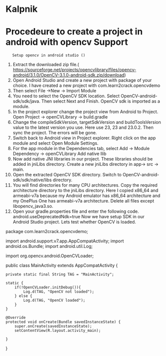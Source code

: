 # Kalpnik
# Procedeure to create a project in android with opencv Support
       Setup opencv in android studio ()
1. Extract the downloaded zip file.( https://sourceforge.net/projects/opencvlibrary/files/opencv-android/3.1.0/OpenCV-3.1.0-android-sdk.zip/download)
2. Open Android Studio and create a new project with package of your choice. I have created a new project with com.learn2crack.opencvdemo
3. Then select File ->New -> Import Module
4. You need to select the OpenCV SDK location. Select OpenCV-android-sdk/sdk/java. Then select Next and Finish. OpenCV sdk is imported as a module.
5. In the project explorer change the project view from Android to Project. Open Project -> openCVLibrary -> build.gradle
6. Change the compileSdkVersion, targetSdkVersion and buildToolsVersion value to the latest version you use. Here use 23, 23 and 23.0.2. Then sync the project. The errors will be gone.
7. Switch back to Android view in Project explorer. Right click on the app module and select Open Module Settings.
8. For the app module in the Dependencies tab, select Add -> Module Dependency -> openCVLibrary
Add native llib
1. Now add native JNI libraries in our project. These libraries should be added in jniLibs directory. Create a new jniLibs directory in app-> src -> main.
2. Open the extracted OpenCV SDK directory. Switch to OpenCV-android-sdk/sdk/native/libs directory.
3. You will find directories for many CPU architectures. Copy the required architecture directory to the jniLibs directory. Here I copied x86_64 and armeabi-v7a because my Android emulator has x86_64 architecture and my OnePlus One has armeabi-v7a architecture. Delete all files except libopencv_java3.so.
4. Open your gradle.properties file and enter the following code.
android.useDeprecatedNdk=true
Now we have setup SDK in our Android Studio project. Lets test whether OpenCV is loaded.

package com.learn2crack.opencvdemo;
 
import android.support.v7.app.AppCompatActivity;
import android.os.Bundle;
import android.util.Log;
 
import org.opencv.android.OpenCVLoader;
 
public class MainActivity extends AppCompatActivity {
 
    private static final String TAG = "MainActivity";
 
    static {
        if(!OpenCVLoader.initDebug()){
            Log.d(TAG, "OpenCV not loaded");
        } else {
            Log.d(TAG, "OpenCV loaded");
        }
    }
 
    @Override
    protected void onCreate(Bundle savedInstanceState) {
        super.onCreate(savedInstanceState);
        setContentView(R.layout.activity_main);
 
    }
}
